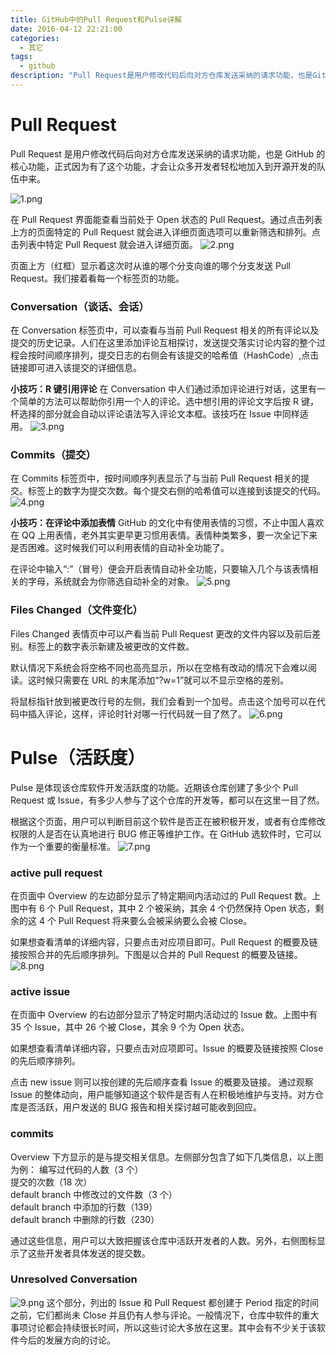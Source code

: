 ```yaml
---
title: GitHub中的Pull Request和Pulse详解
date: 2016-04-12 22:21:00
categories:
  - 其它
tags:
  - github
description: "Pull Request是用户修改代码后向对方仓库发送采纳的请求功能，也是GitHub的核心功能，正式因为有了这个功能，才会让众多开发者轻松地加入到开源开发的队伍中来。"
---
```


# Pull Request

Pull Request 是用户修改代码后向对方仓库发送采纳的请求功能，也是 GitHub 的核心功能，正式因为有了这个功能，才会让众多开发者轻松地加入到开源开发的队伍中来。

<!-- more -->

![1.png](//ww4.sinaimg.cn/large/006tNc79ly1g5d7zbhwbqj30rm0dogmq.jpg)

在 Pull Request 界面能查看当前处于 Open 状态的 Pull Request。通过点击列表上方的页面特定的 Pull Request 就会进入详细页面选项可以重新筛选和排列。点击列表中特定 Pull Request 就会进入详细页面。
![2.png](//ww4.sinaimg.cn/large/006tNc79ly1g5d7zcduboj30se0g6tac.jpg)

页面上方（红框）显示着这次时从谁的哪个分支向谁的哪个分支发送 Pull Request。我们接着看每一个标签页的功能。

### Conversation（谈话、会话）

在 Conversation 标签页中，可以查看与当前 Pull Request 相关的所有评论以及提交的历史记录。人们在这里添加评论互相探讨，发送提交落实讨论内容的整个过程会按时间顺序排列，提交日志的右侧会有该提交的哈希值（HashCode）,点击链接即可进入该提交的详细信息。

**小技巧：R 键引用评论**
在 Conversation 中人们通过添加评论进行对话，这里有一个简单的方法可以帮助你引用一个人的评论。选中想引用的评论文字后按 R 键，杯选择的部分就会自动以评论语法写入评论文本框。该技巧在 Issue 中同样适用。
![3.png](//ww3.sinaimg.cn/large/006tNc79ly1g5d7zda332j30n40f6myj.jpg)

### Commits（提交）

在 Commits 标签页中，按时间顺序列表显示了与当前 Pull Request 相关的提交。标签上的数字为提交次数。每个提交右侧的哈希值可以连接到该提交的代码。
![4.png](//ww3.sinaimg.cn/large/006tNc79ly1g5d7zenrghj30s10c2jsv.jpg)

**小技巧：在评论中添加表情**
GitHub 的文化中有使用表情的习惯，不止中国人喜欢在 QQ 上用表情，老外其实更早更习惯用表情。表情种类繁多，要一次全记下来是否困难。这时候我们可以利用表情的自动补全功能了。

在评论中输入“:”（冒号）便会开启表情自动补全功能，只要输入几个与该表情相关的字母，系统就会为你筛选自动补全的对象。
![5.png](//ww4.sinaimg.cn/large/006tNc79ly1g5d7zfl31ej30n307lwf2.jpg)

### Files Changed（文件变化）

Files Changed 表情页中可以产看当前 Pull Request 更改的文件内容以及前后差别。标签上的数字表示新建及被更改的文件数。

默认情况下系统会将空格不同也高亮显示，所以在空格有改动的情况下会难以阅读。这时候只需要在 URL 的末尾添加“?w=1”就可以不显示空格的差别。

将鼠标指针放到被更改行号的左侧，我们会看到一个加号。点击这个加号可以在代码中插入评论，这样，评论时针对哪一行代码就一目了然了。
![6.png](//ww3.sinaimg.cn/large/006tNc79ly1g5d7zgl0uxj30s50c83zv.jpg)

# Pulse（活跃度）

Pulse 是体现该仓库软件开发活跃度的功能。近期该仓库创建了多少个 Pull Request 或 Issue，有多少人参与了这个仓库的开发等，都可以在这里一目了然。

根据这个页面，用户可以判断目前这个软件是否正在被积极开发，或者有仓库修改权限的人是否在认真地进行 BUG 修正等维护工作。在 GitHub 选软件时，它可以作为一个重要的衡量标准。
![7.png](//ww4.sinaimg.cn/large/006tNc79ly1g5d7zhk7ftj30rp0fuabf.jpg)

### active pull request

在页面中 Overview 的左边部分显示了特定期间内活动过的 Pull Request 数。上图中有 6 个 Pull Request，其中 2 个被采纳，其余 4 个仍然保持 Open 状态，剩余的这 4 个 Pull Request 将来要么会被采纳要么会被 Close。

如果想查看清单的详细内容，只要点击对应项目即可。Pull Request 的概要及链接按照合并的先后顺序排列。下图是以合并的 Pull Request 的概要及链接。
![8.png](//ww4.sinaimg.cn/large/006tNc79ly1g5d7zif7z6j30p0046dfy.jpg)

### active issue

在页面中 Overview 的右边部分显示了特定时期内活动过的 Issue 数。上图中有 35 个 Issue，其中 26 个被 Close，其余 9 个为 Open 状态。

如果想查看清单详细内容，只要点击对应项即可。Issue 的概要及链接按照 Close 的先后顺序排列。

点击 new issue 则可以按创建的先后顺序查看 Issue 的概要及链接。
通过观察 Issue 的整体动向，用户能够知道这个软件是否有人在积极地维护与支持。对方仓库是否活跃，用户发送的 BUG 报告和相关探讨越可能收到回应。

### commits

Overview 下方显示的是与提交相关信息。左侧部分包含了如下几类信息，以上图为例：
编写过代码的人数（3 个）  
提交的次数（18 次）  
default branch 中修改过的文件数（3 个）  
default branch 中添加的行数（139）  
default branch 中删除的行数（230）

通过这些信息，用户可以大致把握该仓库中活跃开发者的人数。另外，右侧图标显示了这些开发者具体发送的提交数。

### Unresolved Conversation

![9.png](//ww2.sinaimg.cn/large/006tNc79ly1g5d7zjdrqej30sc05y0t9.jpg)
这个部分，列出的 Issue 和 Pull Request 都创建于 Period 指定的时间之前，它们都尚未 Close 并且仍有人参与评论。一般情况下，仓库中软件的重大事项讨论都会持续很长时间，所以这些讨论大多放在这里。其中会有不少关于该软件今后的发展方向的讨论。
